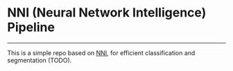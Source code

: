 # NNI (**Neural Network Intelligence**) Pipeline

-------------------



This is a simple repo based on [NNI](<https://github.com/microsoft/nni>), for efficient classification and segmentation (TODO).